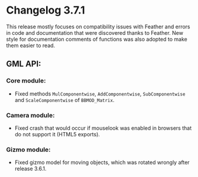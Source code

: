 # Changelog 3.7.1
This release mostly focuses on compatibility issues with Feather and errors in
code and documentation that were discovered thanks to Feather. New style for
documentation comments of functions was also adopted to make them easier to read.

## GML API:
### Core module:
* Fixed methods `MulComponentwise`, `AddComponentwise`, `SubComponentwise` and `ScaleComponentwise` of `BBMOD_Matrix`.

### Camera module:
* Fixed crash that would occur if mouselook was enabled in browsers that do not support it (HTML5 exports).

### Gizmo module:
* Fixed gizmo model for moving objects, which was rotated wrongly after release 3.6.1.
